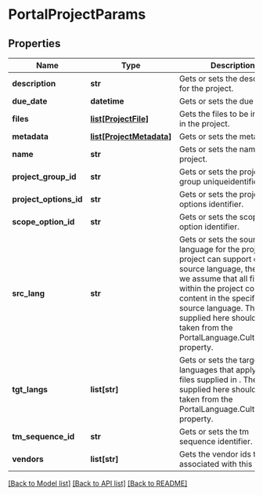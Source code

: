 # PortalProjectParams

## Properties
Name | Type | Description | Notes
------------ | ------------- | ------------- | -------------
**description** | **str** | Gets or sets the description for the project. | [optional] 
**due_date** | **datetime** | Gets or sets the due date. | [optional] 
**files** | [**list[ProjectFile]**](ProjectFile.md) | Gets the files to be included in the project. | [optional] 
**metadata** | [**list[ProjectMetadata]**](ProjectMetadata.md) | Gets or sets the metadata. | [optional] 
**name** | **str** | Gets or sets the name of the project. | 
**project_group_id** | **str** | Gets or sets the project group uniqueidentifier | [optional] 
**project_options_id** | **str** | Gets or sets the project options identifier. | 
**scope_option_id** | **str** | Gets or sets the scope option identifier. | [optional] 
**src_lang** | **str** | Gets or sets the source language for the project.                          A project can support only one source language, therefore we assume that all files within the project contain content             in the specified source language.             The value supplied here should be taken from the             PortalLanguage.CultureCode property. | 
**tgt_langs** | **list[str]** | Gets or sets the target languages that apply to the files supplied in .                          The values supplied here should be taken from the             PortalLanguage.CultureCode property. | [optional] 
**tm_sequence_id** | **str** | Gets or sets the tm sequence identifier. | [optional] 
**vendors** | **list[str]** | Gets the vendor ids to be associated with this project. | [optional] 

[[Back to Model list]](../README.md#documentation-for-models) [[Back to API list]](../README.md#documentation-for-api-endpoints) [[Back to README]](../README.md)


